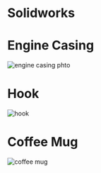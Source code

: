 # Solidworks

# Engine Casing
![engine casing phto](https://user-images.githubusercontent.com/96827562/147666658-e2c774f8-2419-418a-965a-eaf062eb3e97.png)

# Hook
![hook](https://user-images.githubusercontent.com/96827562/147666686-733f4b07-0977-4080-ac1e-584e09a3ecf0.png)

# Coffee Mug
![coffee mug](https://user-images.githubusercontent.com/96827562/147666693-e6bbbff2-5313-4629-bff4-aef909ee6cd8.png)
